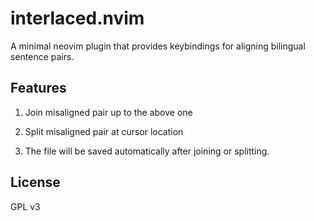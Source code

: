 # interlaced.nvim

A minimal neovim plugin that provides keybindings for aligning bilingual sentence pairs.

## Features

1. Join misaligned pair up to the above one

2. Split misaligned pair at cursor location

3. The file will be saved automatically after joining or splitting.

<!-- ## Installation -->

## License

GPL v3
